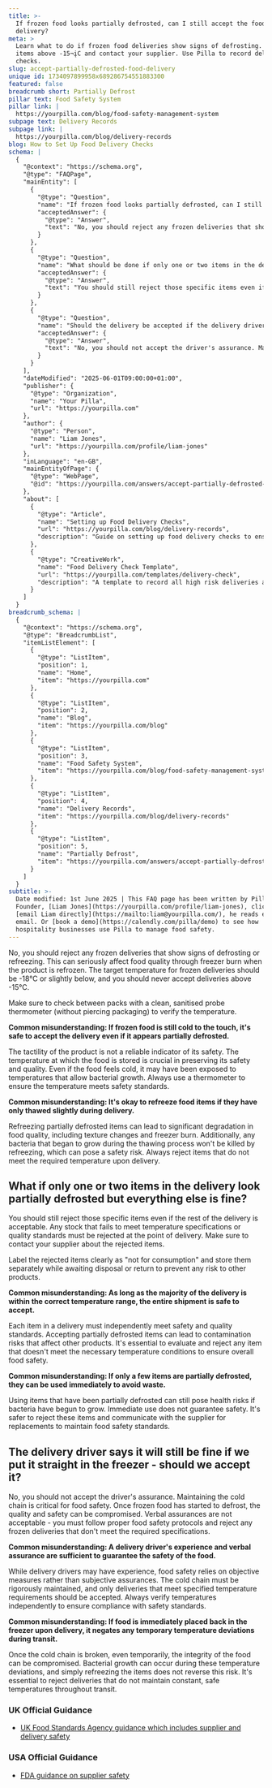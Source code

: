 ```yaml
---
title: >-
  If frozen food looks partially defrosted, can I still accept the food
  delivery?
meta: >
  Learn what to do if frozen food deliveries show signs of defrosting. Reject
  items above -15¬įC and contact your supplier. Use Pilla to record delivery
  checks.
slug: accept-partially-defrosted-food-delivery
unique id: 1734097899958x689286754551883300
featured: false
breadcrumb short: Partially Defrost
pillar text: Food Safety System
pillar link: |
  https://yourpilla.com/blog/food-safety-management-system
subpage text: Delivery Records
subpage link: |
  https://yourpilla.com/blog/delivery-records
blog: How to Set Up Food Delivery Checks
schema: |
  {
    "@context": "https://schema.org",
    "@type": "FAQPage",
    "mainEntity": [
      {
        "@type": "Question",
        "name": "If frozen food looks partially defrosted, can I still accept the food delivery?",
        "acceptedAnswer": {
          "@type": "Answer",
          "text": "No, you should reject any frozen deliveries that show signs of defrosting or refreezing, as they can seriously affect food quality through freezer burn when the product is refrozen. Ensure that the target temperature for frozen deliveries is -18°C or slightly below, and never accept deliveries above -15°C. Always verify the temperature of the delivery using a clean, sanitised probe thermometer to prevent any potential health risks."
        }
      },
      {
        "@type": "Question",
        "name": "What should be done if only one or two items in the delivery look partially defrosted but everything else is fine?",
        "acceptedAnswer": {
          "@type": "Answer",
          "text": "You should still reject those specific items even if the rest of the delivery is acceptable. Any stock that fails to meet temperature specifications or quality standards must be rejected at the point of delivery. Label the rejected items as 'not for consumption' and store them separately while awaiting disposal or return to prevent any risk to other products."
        }
      },
      {
        "@type": "Question",
        "name": "Should the delivery be accepted if the delivery driver says it will still be fine if we put it straight in the freezer?",
        "acceptedAnswer": {
          "@type": "Answer",
          "text": "No, you should not accept the driver's assurance. Maintaining the cold chain is critical for food safety. Once frozen food has started to defrost, the quality and safety can be compromised. Rely on objective measures and proper food safety protocols to reject any frozen deliveries that don't meet the required specifications."
        }
      }
    ],
    "dateModified": "2025-06-01T09:00:00+01:00",
    "publisher": {
      "@type": "Organization",
      "name": "Your Pilla",
      "url": "https://yourpilla.com"
    },
    "author": {
      "@type": "Person",
      "name": "Liam Jones",
      "url": "https://yourpilla.com/profile/liam-jones"
    },
    "inLanguage": "en-GB",
    "mainEntityOfPage": {
      "@type": "WebPage",
      "@id": "https://yourpilla.com/answers/accept-partially-defrosted-food-delivery"
    },
    "about": [
      {
        "@type": "Article",
        "name": "Setting up Food Delivery Checks",
        "url": "https://yourpilla.com/blog/delivery-records",
        "description": "Guide on setting up food delivery checks to ensure safety and compliance."
      },
      {
        "@type": "CreativeWork",
        "name": "Food Delivery Check Template",
        "url": "https://yourpilla.com/templates/delivery-check",
        "description": "A template to record all high risk deliveries and any issues, enhancing food safety and traceability."
      }
    ]
  }
breadcrumb_schema: |
  {
    "@context": "https://schema.org",
    "@type": "BreadcrumbList",
    "itemListElement": [
      {
        "@type": "ListItem",
        "position": 1,
        "name": "Home",
        "item": "https://yourpilla.com"
      },
      {
        "@type": "ListItem",
        "position": 2,
        "name": "Blog",
        "item": "https://yourpilla.com/blog"
      },
      {
        "@type": "ListItem",
        "position": 3,
        "name": "Food Safety System",
        "item": "https://yourpilla.com/blog/food-safety-management-system"
      },
      {
        "@type": "ListItem",
        "position": 4,
        "name": "Delivery Records",
        "item": "https://yourpilla.com/blog/delivery-records"
      },
      {
        "@type": "ListItem",
        "position": 5,
        "name": "Partially Defrost",
        "item": "https://yourpilla.com/answers/accept-partially-defrosted-food-delivery"
      }
    ]
  }
subtitle: >-
  Date modified: 1st June 2025 | This FAQ page has been written by Pilla
  Founder, [Liam Jones](https://yourpilla.com/profile/liam-jones), click to
  [email Liam directly](https://mailto:liam@yourpilla.com/), he reads every
  email. Or [book a demo](https://calendly.com/pilla/demo) to see how
  hospitality businesses use Pilla to manage food safety.
---
```

No, you should reject any frozen deliveries that show signs of defrosting or refreezing. This can seriously affect food quality through freezer burn when the product is refrozen. The target temperature for frozen deliveries should be -18°C or slightly below, and you should never accept deliveries above -15°C.

Make sure to check between packs with a clean, sanitised probe thermometer (without piercing packaging) to verify the temperature.

**Common misunderstanding: If frozen food is still cold to the touch, it's safe to accept the delivery even if it appears partially defrosted.**

The tactility of the product is not a reliable indicator of its safety. The temperature at which the food is stored is crucial in preserving its safety and quality. Even if the food feels cold, it may have been exposed to temperatures that allow bacterial growth. Always use a thermometer to ensure the temperature meets safety standards.

**Common misunderstanding: It's okay to refreeze food items if they have only thawed slightly during delivery.**

Refreezing partially defrosted items can lead to significant degradation in food quality, including texture changes and freezer burn. Additionally, any bacteria that began to grow during the thawing process won't be killed by refreezing, which can pose a safety risk. Always reject items that do not meet the required temperature upon delivery.

## What if only one or two items in the delivery look partially defrosted but everything else is fine?

You should still reject those specific items even if the rest of the delivery is acceptable. Any stock that fails to meet temperature specifications or quality standards must be rejected at the point of delivery. Make sure to contact your supplier about the rejected items.

Label the rejected items clearly as "not for consumption" and store them separately while awaiting disposal or return to prevent any risk to other products.

**Common misunderstanding: As long as the majority of the delivery is within the correct temperature range, the entire shipment is safe to accept.**

Each item in a delivery must independently meet safety and quality standards. Accepting partially defrosted items can lead to contamination risks that affect other products. It's essential to evaluate and reject any item that doesn't meet the necessary temperature conditions to ensure overall food safety.

**Common misunderstanding: If only a few items are partially defrosted, they can be used immediately to avoid waste.**

Using items that have been partially defrosted can still pose health risks if bacteria have begun to grow. Immediate use does not guarantee safety. It's safer to reject these items and communicate with the supplier for replacements to maintain food safety standards.

## The delivery driver says it will still be fine if we put it straight in the freezer - should we accept it?

No, you should not accept the driver's assurance. Maintaining the cold chain is critical for food safety. Once frozen food has started to defrost, the quality and safety can be compromised. Verbal assurances are not acceptable - you must follow proper food safety protocols and reject any frozen deliveries that don't meet the required specifications.

**Common misunderstanding: A delivery driver's experience and verbal assurance are sufficient to guarantee the safety of the food.**

While delivery drivers may have experience, food safety relies on objective measures rather than subjective assurances. The cold chain must be rigorously maintained, and only deliveries that meet specified temperature requirements should be accepted. Always verify temperatures independently to ensure compliance with safety standards.

**Common misunderstanding: If food is immediately placed back in the freezer upon delivery, it negates any temporary temperature deviations during transit.**

Once the cold chain is broken, even temporarily, the integrity of the food can be compromised. Bacterial growth can occur during these temperature deviations, and simply refreezing the items does not reverse this risk. It's essential to reject deliveries that do not maintain constant, safe temperatures throughout transit.

### UK Official Guidance

-   [UK Food Standards Agency guidance which includes supplier and delivery safety](https://www.food.gov.uk/business-guidance/managing-food-safety)

### USA Official Guidance

-   [FDA guidance on supplier safety](https://www.fda.gov/food/importing-food-products-united-states/industry-resources-third-party-audit-standards-and-fsma-supplier-verification-requirements)
